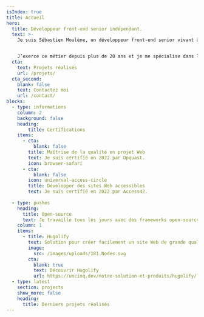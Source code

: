 ```yaml
---
isIndex: true
title: Accueil
hero:
  title: Développeur front-end senior indépendant.
  text: >-
    Je suis Sébastien Moulène, un développeur front-end senior vivant à Bordeaux en France.


    J’exerce ce métier depuis plus de 20 ans et je me spécialise dans la conception de sites Web performants, accessibles à tous et bas carbone.
  cta:
    text: Projets réalisés
    url: /projets/
  cta_second:
    blank: false
    text: Contactez moi
    url: /contact/
blocks:
  - type: informations
    column: 2
    background: false
    heading:
        title: Certifications
    items:
      - cta:
          blank: false
        title: Maîtrise de la qualité en projet Web
        text: Je suis certifié en 2022 par Opquast.
        icon: browser-safari
      - cta:
          blank: false
        icon: universal-access-circle
        title: Développer des sites Web accessibles
        text: Je suis certifié en 2022 par Access42.
  
  - type: pushes
    heading:
      title: Open-source
      text: Je travaille tous les jours avec des frameworks open-source comme Bootstrap ou Hugo, c'est pour quoi je suis heureux de contribuer au mouvement en partageant mon travail sur mon framework Hugo.
    column: 1
    items:
      - title: Hugolify
        text: Solution pour créer facilement un site Web de grande qualité tout en ayant un espace admin dédié et simplifié.
        image:
          src: /images/uploads/181.Nodes.svg
        cta:
          blank: true
          text: Découvrir Hugolify
          url: https://uncinq.dev/notre-solution-et-produits/hugolify/
  - type: latest
    section: projects
    show_more: false
    heading:
      title: Derniers projets réalisés
---
```


